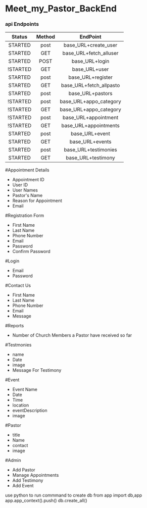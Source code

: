 # Meet_my_Pastor_BackEnd
### api Endpoints
|Status    |    Method    |            EndPoint    |
| :-----:  | :----------: | :--------------------: |
| STARTED  |     post     | base_URL+create_user   |
| STARTED  |     GET      |  base_URL+fetch_alluser|
|  STARTED |     POST     | base_URL+login         |
|!STARTED  |     GET      | base_URL+user          |
|  STARTED |     post     | base_URL+register      |
|  STARTED |     GET      | base_URL+fetch_allpasto|
|  STARTED |     post     | base_URL+pastors       |
| !STARTED |     post     | base_URL+appo_category |
| !STARTED |     GET      | base_URL+appo_category |
| !STARTED |     post     | base_URL+appointment   |
| !STARTED |     GET      | base_URL+appointments  |
|  STARTED |     post     | base_URL+event         |
|  STARTED |     GET      | base_URL+events        |
|  STARTED |     post     | base_URL+testimonies   |
|  STARTED |     GET      | base_URL+testimony     |



#Appointment Details
 - Appointment ID
 - User ID
 - User Names
 - Pastor's Name
 - Reason for Appointment
 - Email

   
#Registration Form
 - First Name
 - Last Name
 - Phone Number
 - Email
 - Password
 - Confirm Password


#Login
 - Email
 - Password


#Contact Us
 - First Name
 - Last Name
 - Phone Number
 - Email
 - Message


#Reports
 - Number of Church Members a Pastor have received so far


#Testmonies
 - name
 - Date
 - image
 - Message For Testimony

#Event
 - Event Name
 - Date 
 - Time
 - location
 - eventDescription
 - image


#Pastor
- title
- Name 
- contact
- image

#Admin
 - Add Pastor
 - Manage Appointments
 - Add Testimony
 - Add Event


 
   
use python to run commmand to create db
from app import db,app
app.app_context().push()
db.create_all()